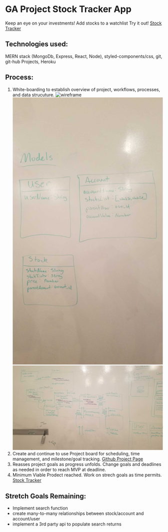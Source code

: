 # GA Project Stock Tracker App

  Keep an eye on your investments! Add stocks to a watchlist
  Try it out! [Stock Tracker](https://salty-depths-52780.herokuapp.com/)

## Technologies used:
  MERN stack (MongoDb, Express, React, Node), styled-components/css, git, git-hub Projects, Heroku

## Process:
1. White-boarding to establish overview of project, workflows, processes, and data strucuture. ![wireframe](/Images/wirefram.jpg)![models](/Images/models.jpg)![components](/Images/components_detailed.jpg)
1. Create and continue to use Project board for scheduling, time management, and milestone/goal tracking.   [Github Project Page](https://github.com/SladeInSeat/GA-Project3-StockTracker/projects/3)
1. Reasses project goals as progress unfolds. Change goals and deadlines as needed in order to reach MVP at deadline.
1. Minimum Viable Prodect reached. Work on strech goals as time permits.
[Stock Tracker](https://salty-depths-52780.herokuapp.com/)



## Stretch Goals Remaining:
* Implement search function
* create many-to-many relationships between stock/account and account/user
* implement a 3rd party api to populate search returns